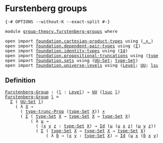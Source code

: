 # Furstenberg groups

<pre class="Agda"><a id="31" class="Symbol">{-#</a> <a id="35" class="Keyword">OPTIONS</a> <a id="43" class="Pragma">--without-K</a> <a id="55" class="Pragma">--exact-split</a> <a id="69" class="Symbol">#-}</a>

<a id="74" class="Keyword">module</a> <a id="81" href="group-theory.furstenberg-groups.html" class="Module">group-theory.furstenberg-groups</a> <a id="113" class="Keyword">where</a>

<a id="120" class="Keyword">open</a> <a id="125" class="Keyword">import</a> <a id="132" href="foundation.cartesian-product-types.html" class="Module">foundation.cartesian-product-types</a> <a id="167" class="Keyword">using</a> <a id="173" class="Symbol">(</a><a id="174" href="foundation-core.cartesian-product-types.html#577" class="Function Operator">_×_</a><a id="177" class="Symbol">)</a>
<a id="179" class="Keyword">open</a> <a id="184" class="Keyword">import</a> <a id="191" href="foundation.dependent-pair-types.html" class="Module">foundation.dependent-pair-types</a> <a id="223" class="Keyword">using</a> <a id="229" class="Symbol">(</a><a id="230" href="foundation-core.dependent-pair-types.html#502" class="Record">Σ</a><a id="231" class="Symbol">)</a>
<a id="233" class="Keyword">open</a> <a id="238" class="Keyword">import</a> <a id="245" href="foundation.identity-types.html" class="Module">foundation.identity-types</a> <a id="271" class="Keyword">using</a> <a id="277" class="Symbol">(</a><a id="278" href="foundation-core.identity-types.html#641" class="Datatype">Id</a><a id="280" class="Symbol">)</a>
<a id="282" class="Keyword">open</a> <a id="287" class="Keyword">import</a> <a id="294" href="foundation.propositional-truncations.html" class="Module">foundation.propositional-truncations</a> <a id="331" class="Keyword">using</a> <a id="337" class="Symbol">(</a><a id="338" href="foundation.propositional-truncations.html#2012" class="Function">type-trunc-Prop</a><a id="353" class="Symbol">)</a>
<a id="355" class="Keyword">open</a> <a id="360" class="Keyword">import</a> <a id="367" href="foundation.sets.html" class="Module">foundation.sets</a> <a id="383" class="Keyword">using</a> <a id="389" class="Symbol">(</a><a id="390" href="foundation-core.sets.html#1177" class="Function">UU-Set</a><a id="396" class="Symbol">;</a> <a id="398" href="foundation-core.sets.html#1291" class="Function">type-Set</a><a id="406" class="Symbol">)</a>
<a id="408" class="Keyword">open</a> <a id="413" class="Keyword">import</a> <a id="420" href="foundation.universe-levels.html" class="Module">foundation.universe-levels</a> <a id="447" class="Keyword">using</a> <a id="453" class="Symbol">(</a><a id="454" href="Agda.Primitive.html#597" class="Postulate">Level</a><a id="459" class="Symbol">;</a> <a id="461" href="foundation-core.universe-levels.html#222" class="Primitive">UU</a><a id="463" class="Symbol">;</a> <a id="465" href="Agda.Primitive.html#780" class="Primitive">lsuc</a><a id="469" class="Symbol">)</a>
</pre>
## Definition

<pre class="Agda"><a id="Furstenberg-Group"></a><a id="499" href="group-theory.furstenberg-groups.html#499" class="Function">Furstenberg-Group</a> <a id="517" class="Symbol">:</a> <a id="519" class="Symbol">(</a><a id="520" href="group-theory.furstenberg-groups.html#520" class="Bound">l</a> <a id="522" class="Symbol">:</a> <a id="524" href="Agda.Primitive.html#597" class="Postulate">Level</a><a id="529" class="Symbol">)</a> <a id="531" class="Symbol">→</a> <a id="533" href="foundation-core.universe-levels.html#222" class="Primitive">UU</a> <a id="536" class="Symbol">(</a><a id="537" href="Agda.Primitive.html#780" class="Primitive">lsuc</a> <a id="542" href="group-theory.furstenberg-groups.html#520" class="Bound">l</a><a id="543" class="Symbol">)</a>
<a id="545" href="group-theory.furstenberg-groups.html#499" class="Function">Furstenberg-Group</a> <a id="563" href="group-theory.furstenberg-groups.html#563" class="Bound">l</a> <a id="565" class="Symbol">=</a>
  <a id="569" href="foundation-core.dependent-pair-types.html#502" class="Record">Σ</a> <a id="571" class="Symbol">(</a> <a id="573" href="foundation-core.sets.html#1177" class="Function">UU-Set</a> <a id="580" href="group-theory.furstenberg-groups.html#563" class="Bound">l</a><a id="581" class="Symbol">)</a>
    <a id="587" class="Symbol">(</a> <a id="589" class="Symbol">λ</a> <a id="591" href="group-theory.furstenberg-groups.html#591" class="Bound">X</a> <a id="593" class="Symbol">→</a>
      <a id="601" class="Symbol">(</a> <a id="603" href="foundation.propositional-truncations.html#2012" class="Function">type-trunc-Prop</a> <a id="619" class="Symbol">(</a><a id="620" href="foundation-core.sets.html#1291" class="Function">type-Set</a> <a id="629" href="group-theory.furstenberg-groups.html#591" class="Bound">X</a><a id="630" class="Symbol">))</a> <a id="633" href="foundation-core.cartesian-product-types.html#577" class="Function Operator">×</a>
      <a id="641" class="Symbol">(</a> <a id="643" href="foundation-core.dependent-pair-types.html#502" class="Record">Σ</a> <a id="645" class="Symbol">(</a> <a id="647" href="foundation-core.sets.html#1291" class="Function">type-Set</a> <a id="656" href="group-theory.furstenberg-groups.html#591" class="Bound">X</a> <a id="658" class="Symbol">→</a> <a id="660" href="foundation-core.sets.html#1291" class="Function">type-Set</a> <a id="669" href="group-theory.furstenberg-groups.html#591" class="Bound">X</a> <a id="671" class="Symbol">→</a> <a id="673" href="foundation-core.sets.html#1291" class="Function">type-Set</a> <a id="682" href="group-theory.furstenberg-groups.html#591" class="Bound">X</a><a id="683" class="Symbol">)</a>
          <a id="695" class="Symbol">(</a> <a id="697" class="Symbol">λ</a> <a id="699" href="group-theory.furstenberg-groups.html#699" class="Bound">μ</a> <a id="701" class="Symbol">→</a>
            <a id="715" class="Symbol">(</a> <a id="717" class="Symbol">(</a><a id="718" href="group-theory.furstenberg-groups.html#718" class="Bound">x</a> <a id="720" href="group-theory.furstenberg-groups.html#720" class="Bound">y</a> <a id="722" href="group-theory.furstenberg-groups.html#722" class="Bound">z</a> <a id="724" class="Symbol">:</a> <a id="726" href="foundation-core.sets.html#1291" class="Function">type-Set</a> <a id="735" href="group-theory.furstenberg-groups.html#591" class="Bound">X</a><a id="736" class="Symbol">)</a> <a id="738" class="Symbol">→</a> <a id="740" href="foundation-core.identity-types.html#641" class="Datatype">Id</a> <a id="743" class="Symbol">(</a><a id="744" href="group-theory.furstenberg-groups.html#699" class="Bound">μ</a> <a id="746" class="Symbol">(</a><a id="747" href="group-theory.furstenberg-groups.html#699" class="Bound">μ</a> <a id="749" href="group-theory.furstenberg-groups.html#718" class="Bound">x</a> <a id="751" href="group-theory.furstenberg-groups.html#722" class="Bound">z</a><a id="752" class="Symbol">)</a> <a id="754" class="Symbol">(</a><a id="755" href="group-theory.furstenberg-groups.html#699" class="Bound">μ</a> <a id="757" href="group-theory.furstenberg-groups.html#720" class="Bound">y</a> <a id="759" href="group-theory.furstenberg-groups.html#722" class="Bound">z</a><a id="760" class="Symbol">))</a> <a id="763" class="Symbol">(</a><a id="764" href="group-theory.furstenberg-groups.html#699" class="Bound">μ</a> <a id="766" href="group-theory.furstenberg-groups.html#718" class="Bound">x</a> <a id="768" href="group-theory.furstenberg-groups.html#720" class="Bound">y</a><a id="769" class="Symbol">))</a> <a id="772" href="foundation-core.cartesian-product-types.html#577" class="Function Operator">×</a>
            <a id="786" class="Symbol">(</a> <a id="788" href="foundation-core.dependent-pair-types.html#502" class="Record">Σ</a> <a id="790" class="Symbol">(</a> <a id="792" href="foundation-core.sets.html#1291" class="Function">type-Set</a> <a id="801" href="group-theory.furstenberg-groups.html#591" class="Bound">X</a> <a id="803" class="Symbol">→</a> <a id="805" href="foundation-core.sets.html#1291" class="Function">type-Set</a> <a id="814" href="group-theory.furstenberg-groups.html#591" class="Bound">X</a> <a id="816" class="Symbol">→</a> <a id="818" href="foundation-core.sets.html#1291" class="Function">type-Set</a> <a id="827" href="group-theory.furstenberg-groups.html#591" class="Bound">X</a><a id="828" class="Symbol">)</a>
                <a id="846" class="Symbol">(</a> <a id="848" class="Symbol">λ</a> <a id="850" href="group-theory.furstenberg-groups.html#850" class="Bound">δ</a> <a id="852" class="Symbol">→</a> <a id="854" class="Symbol">(</a><a id="855" href="group-theory.furstenberg-groups.html#855" class="Bound">x</a> <a id="857" href="group-theory.furstenberg-groups.html#857" class="Bound">y</a> <a id="859" class="Symbol">:</a> <a id="861" href="foundation-core.sets.html#1291" class="Function">type-Set</a> <a id="870" href="group-theory.furstenberg-groups.html#591" class="Bound">X</a><a id="871" class="Symbol">)</a> <a id="873" class="Symbol">→</a> <a id="875" href="foundation-core.identity-types.html#641" class="Datatype">Id</a> <a id="878" class="Symbol">(</a><a id="879" href="group-theory.furstenberg-groups.html#699" class="Bound">μ</a> <a id="881" href="group-theory.furstenberg-groups.html#855" class="Bound">x</a> <a id="883" class="Symbol">(</a><a id="884" href="group-theory.furstenberg-groups.html#850" class="Bound">δ</a> <a id="886" href="group-theory.furstenberg-groups.html#855" class="Bound">x</a> <a id="888" href="group-theory.furstenberg-groups.html#857" class="Bound">y</a><a id="889" class="Symbol">))</a> <a id="892" href="group-theory.furstenberg-groups.html#857" class="Bound">y</a><a id="893" class="Symbol">)))))</a>

</pre>